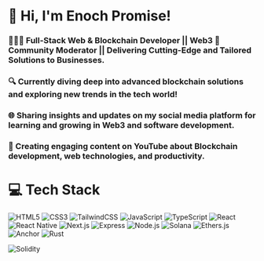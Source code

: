 <!-- Level 3: Add custom code -->

# 👋 Hi, I'm Enoch Promise!
### 👩🏻‍💻  Full-Stack Web & Blockchain Developer || Web3 🤹 Community Moderator || Delivering Cutting-Edge and Tailored Solutions to Businesses.<br/>
### 🔍 Currently diving deep into advanced blockchain solutions and exploring new trends in the tech world!<br/>
### 🌐 Sharing insights and updates on my social media platform for learning and growing in Web3 and software development.
### 🎥 Creating engaging content on YouTube about Blockchain development, web technologies, and productivity.

<!-- GitHub stats from https://github.com/anuraghazra/github-readme-stats 
![](https://github-readme-stats.vercel.app/api?username=xsol05&theme=radical&hide_border=false&include_all_commits=true&count_private=true)<br/> -->

# 💻 Tech Stack
<!-- Badges from https://github.com/Ileriayo/markdown-badges -->
![HTML5](https://img.shields.io/badge/html5-%23E34F26.svg?style=for-the-badge&logo=html5&logoColor=white)
![CSS3](https://img.shields.io/badge/css3-%231572B6.svg?style=for-the-badge&logo=css3&logoColor=white)
![TailwindCSS](https://img.shields.io/badge/tailwindcss-%2338B2AC.svg?style=for-the-badge&logo=tailwind-css&logoColor=white)
![JavaScript](https://img.shields.io/badge/javascript-%23323330.svg?style=for-the-badge&logo=javascript&logoColor=%23F7DF1E)
![TypeScript](https://img.shields.io/badge/typescript-%23007ACC.svg?style=for-the-badge&logo=typescript&logoColor=white)
![React](https://img.shields.io/badge/react-%2320232a.svg?style=for-the-badge&logo=react&logoColor=%2361DAFB)
![React Native](https://img.shields.io/badge/react_native-%23000000.svg?style=for-the-badge&logo=react&logoColor=%61DAFB)
![Next.js](https://img.shields.io/badge/Next.js-%23000000.svg?style=for-the-badge&logo=next.js&logoColor=%FFFFFF)
![Express](https://img.shields.io/badge/express-%23404d59.svg?style=for-the-badge&logo=express&logoColor=%FFFFFF)
![Node.js](https://img.shields.io/badge/node.js-%234F5D95.svg?style=for-the-badge&logo=node.js&logoColor=%FFFFFF)
![Solana](https://img.shields.io/badge/solana-%23000000.svg?style=for-the-badge&logo=solana&logoColor=%00A3F5)
![Ethers.js](https://img.shields.io/badge/ethers.js-%23000000.svg?style=for-the-badge&logo=ethereum&logoColor=%627EEA)
![Anchor](https://img.shields.io/badge/anchor-%23000000.svg?style=for-the-badge&logo=solana&logoColor=%00A3F5)
![Rust](https://img.shields.io/badge/rust-%234A1F77.svg?style=for-the-badge&logo=rust&logoColor=%FFFFFF)


![Solidity](https://img.shields.io/badge/solidity-%2321535F.svg?style=for-the-badge&logo=solidity&logoColor=%F7DF1E)




